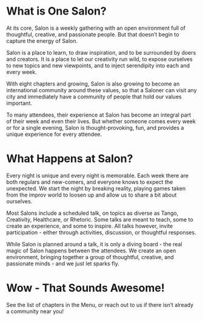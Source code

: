 # What is One Salon?

At its core, Salon is a weekly gathering with an open environment full of thoughtful, creative, and
passionate people. But that doesn’t begin to capture the energy of Salon.

Salon is a place to learn, to draw inspiration, and to be surrounded by doers and creators. It is a
place to let our creativity run wild, to expose ourselves to new topics and new viewpoints, and to
inject serendipity into each and every week.

With eight chapters and growing, Salon is also growing to become an international community around
these values, so that a Saloner can visit any city and immediately have a community of people that
hold our values important.

To many attendees, their experience at Salon has become an integral part of their week and even their
lives. But whether someone comes every week or for a single evening, Salon is thought-provoking, fun,
and provides a unique experience for every attendee.

# What Happens at Salon?

Every night is unique and every night is memorable. Each week there are both regulars and new-comers,
and everyone knows to expect the unexpected. We start the night by breaking reality, playing games
taken from the improv world to loosen up and allow us to share a bit about ourselves.

Most Salons include a scheduled talk, on topics as diverse as Tango, Creativity, Healthcare, or
Rhetoric. Some talks are meant to teach, some to create an experience, and some to inspire. All talks
however, invite participation - either through activities, discussion, or thoughtful responses.

While Salon is planned around a talk, it is only a diving board - the real magic of Salon happens
between the attendees. We create an open environment, bringing together a group of thoughtful,
creative, and passionate minds - and we just let sparks fly.

# Wow - That Sounds Awesome!

See the list of chapters in the Menu, or reach out to us if there isn’t already a community near you!

